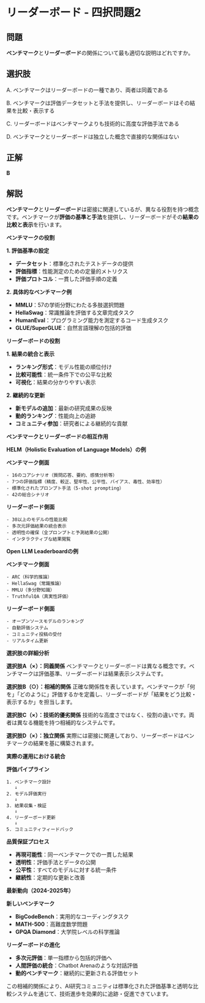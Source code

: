 # リーダーボード - 四択問題2

## 問題
**ベンチマーク**と**リーダーボード**の関係について最も適切な説明はどれですか。

## 選択肢
A. ベンチマークはリーダーボードの一種であり、両者は同義である

B. ベンチマークは評価データセットと手法を提供し、リーダーボードはその結果を比較・表示する

C. リーダーボードはベンチマークよりも技術的に高度な評価手法である

D. ベンチマークとリーダーボードは独立した概念で直接的な関係はない

## 正解
**B**

## 解説
**ベンチマーク**と**リーダーボード**は密接に関連しているが、異なる役割を持つ概念です。ベンチマークが**評価の基準と手法**を提供し、リーダーボードがその**結果の比較と表示**を行います。

**ベンチマークの役割**

**1. 評価基準の設定**
- **データセット**：標準化されたテストデータの提供
- **評価指標**：性能測定のための定量的メトリクス
- **評価プロトコル**：一貫した評価手順の定義

**2. 具体的なベンチマーク例**
- **MMLU**：57の学術分野にわたる多肢選択問題
- **HellaSwag**：常識推論を評価する文章完成タスク
- **HumanEval**：プログラミング能力を測定するコード生成タスク
- **GLUE/SuperGLUE**：自然言語理解の包括的評価

**リーダーボードの役割**

**1. 結果の統合と表示**
- **ランキング形式**：モデル性能の順位付け
- **比較可能性**：統一条件下での公平な比較
- **可視化**：結果の分かりやすい表示

**2. 継続的な更新**
- **新モデルの追加**：最新の研究成果の反映
- **動的ランキング**：性能向上の追跡
- **コミュニティ参加**：研究者による継続的な貢献

**ベンチマークとリーダーボードの相互作用**

**HELM（Holistic Evaluation of Language Models）の例**

**ベンチマーク側面**
```
- 16のコアシナリオ（質問応答、要約、感情分析等）
- 7つの評価指標（精度、較正、堅牢性、公平性、バイアス、毒性、効率性）
- 標準化されたプロンプト手法（5-shot prompting）
- 42の総合シナリオ
```

**リーダーボード側面**
```
- 30以上のモデルの性能比較
- 多次元評価結果の統合表示
- 透明性の確保（全プロンプトと予測結果の公開）
- インタラクティブな結果閲覧
```

**Open LLM Leaderboardの例**

**ベンチマーク側面**
```
- ARC（科学的推論）
- HellaSwag（常識推論）
- MMLU（多分野知識）
- TruthfulQA（真実性評価）
```

**リーダーボード側面**
```
- オープンソースモデルのランキング
- 自動評価システム
- コミュニティ投稿の受付
- リアルタイム更新
```

**選択肢の詳細分析**

**選択肢A（×）：同義関係**
ベンチマークとリーダーボードは異なる概念です。ベンチマークは評価基準、リーダーボードは結果表示システムです。

**選択肢B（○）：相補的関係**
正確な関係性を表しています。ベンチマークが「何を」「どのように」評価するかを定義し、リーダーボードが「結果をどう比較・表示するか」を担当します。

**選択肢C（×）：技術的優劣関係**
技術的な高度さではなく、役割の違いです。両者は異なる機能を持つ相補的なシステムです。

**選択肢D（×）：独立関係**
実際には密接に関連しており、リーダーボードはベンチマークの結果を基に構築されます。

**実際の運用における統合**

**評価パイプライン**
```
1. ベンチマーク設計
   ↓
2. モデル評価実行
   ↓
3. 結果収集・検証
   ↓
4. リーダーボード更新
   ↓
5. コミュニティフィードバック
```

**品質保証プロセス**
- **再現可能性**：同一ベンチマークでの一貫した結果
- **透明性**：評価手法とデータの公開
- **公平性**：すべてのモデルに対する統一条件
- **継続性**：定期的な更新と改善

**最新動向（2024-2025年）**

**新しいベンチマーク**
- **BigCodeBench**：実用的なコーディングタスク
- **MATH-500**：高難度数学問題
- **GPQA Diamond**：大学院レベルの科学推論

**リーダーボードの進化**
- **多次元評価**：単一指標から包括的評価へ
- **人間評価の統合**：Chatbot Arenaのような対話評価
- **動的ベンチマーク**：継続的に更新される評価セット

この相補的関係により、AI研究コミュニティは標準化された評価基準と透明な比較システムを通じて、技術進歩を効果的に追跡・促進できています。 